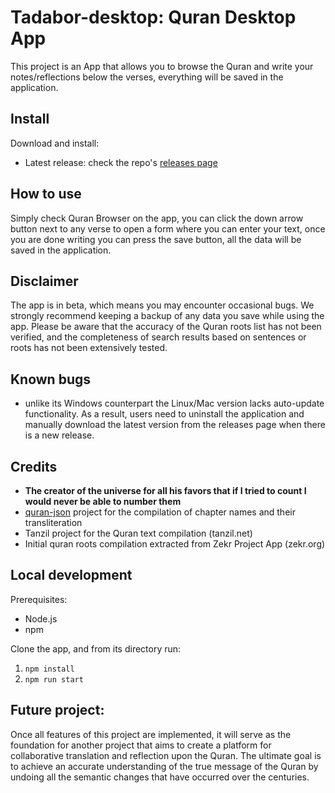 # Tadabor-desktop: Quran Desktop App

This project is an App that allows you to browse the Quran and write your notes/reflections below the verses, everything will be saved in the application.

## Install

Download and install:

- Latest release: check the repo's [releases page](https://github.com/AbstractThinker0/tadabor-desktop/releases)

## How to use

Simply check Quran Browser on the app, you can click the down arrow button next to any verse to open a form where you can enter your text, once you are done writing you can press the save button, all the data will be saved in the application.

## Disclaimer

The app is in beta, which means you may encounter occasional bugs.
We strongly recommend keeping a backup of any data you save while
using the app. Please be aware that the accuracy of the Quran roots
list has not been verified, and the completeness of search
results based on sentences or roots has not been extensively tested.

## Known bugs

- unlike its Windows counterpart the Linux/Mac version lacks auto-update functionality. As a result, users need to uninstall the application and manually download the latest version from the releases page when there is a new release.

## Credits

- **The creator of the universe for all his favors that if I tried to count I would never be able to number them**
- [quran-json](https://github.com/risan/quran-json) project for the compilation of chapter names and their transliteration
- Tanzil project for the Quran text compilation (tanzil.net)
- Initial quran roots compilation extracted from Zekr Project App (zekr.org)

## Local development

Prerequisites:

- Node.js
- npm

Clone the app, and from its directory run:

1. `npm install`
2. `npm run start`

## Future project:

Once all features of this project are implemented, it will serve as the foundation for another project that aims to create a platform for collaborative translation and reflection upon the Quran. The ultimate goal is to achieve an accurate understanding of the true message of the Quran by undoing all the semantic changes that have occurred over the centuries.
